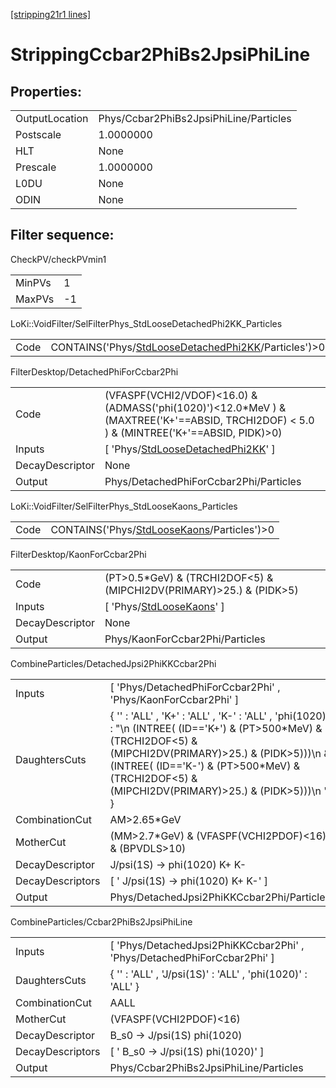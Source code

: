 [[stripping21r1 lines]](./stripping21r1-index)

# StrippingCcbar2PhiBs2JpsiPhiLine

## Properties:

|                |                                        |
|----------------|----------------------------------------|
| OutputLocation | Phys/Ccbar2PhiBs2JpsiPhiLine/Particles |
| Postscale      | 1.0000000                              |
| HLT            | None                                   |
| Prescale       | 1.0000000                              |
| L0DU           | None                                   |
| ODIN           | None                                   |

## Filter sequence:

CheckPV/checkPVmin1

|        |     |
|--------|-----|
| MinPVs | 1   |
| MaxPVs | -1  |

LoKi::VoidFilter/SelFilterPhys_StdLooseDetachedPhi2KK_Particles

|      |                                                                                                                |
|------|----------------------------------------------------------------------------------------------------------------|
| Code | CONTAINS('Phys/[StdLooseDetachedPhi2KK](./stripping21r1-commonparticles-stdloosedetachedphi2kk)/Particles')\>0 |

FilterDesktop/DetachedPhiForCcbar2Phi

|                 |                                                                                                                                              |
|-----------------|----------------------------------------------------------------------------------------------------------------------------------------------|
| Code            | (VFASPF(VCHI2/VDOF)\<16.0) & (ADMASS('phi(1020)')\<12.0\*MeV ) & (MAXTREE('K+'==ABSID, TRCHI2DOF) \< 5.0 ) & (MINTREE('K+'==ABSID, PIDK)\>0) |
| Inputs          | [ 'Phys/[StdLooseDetachedPhi2KK](./stripping21r1-commonparticles-stdloosedetachedphi2kk)' ]                                                |
| DecayDescriptor | None                                                                                                                                         |
| Output          | Phys/DetachedPhiForCcbar2Phi/Particles                                                                                                       |

LoKi::VoidFilter/SelFilterPhys_StdLooseKaons_Particles

|      |                                                                                              |
|------|----------------------------------------------------------------------------------------------|
| Code | CONTAINS('Phys/[StdLooseKaons](./stripping21r1-commonparticles-stdloosekaons)/Particles')\>0 |

FilterDesktop/KaonForCcbar2Phi

|                 |                                                                             |
|-----------------|-----------------------------------------------------------------------------|
| Code            | (PT\>0.5\*GeV) & (TRCHI2DOF\<5) & (MIPCHI2DV(PRIMARY)\>25.) & (PIDK\>5)     |
| Inputs          | [ 'Phys/[StdLooseKaons](./stripping21r1-commonparticles-stdloosekaons)' ] |
| DecayDescriptor | None                                                                        |
| Output          | Phys/KaonForCcbar2Phi/Particles                                             |

CombineParticles/DetachedJpsi2PhiKKCcbar2Phi

|                  |                                                                                                                                                                                                                                                                          |
|------------------|--------------------------------------------------------------------------------------------------------------------------------------------------------------------------------------------------------------------------------------------------------------------------|
| Inputs           | [ 'Phys/DetachedPhiForCcbar2Phi' , 'Phys/KaonForCcbar2Phi' ]                                                                                                                                                                                                           |
| DaughtersCuts    | { '' : 'ALL' , 'K+' : 'ALL' , 'K-' : 'ALL' , 'phi(1020)' : "\n (INTREE( (ID=='K+') & (PT\>500\*MeV) & (TRCHI2DOF\<5) & (MIPCHI2DV(PRIMARY)\>25.) & (PIDK\>5)))\n & (INTREE( (ID=='K-') & (PT\>500\*MeV) & (TRCHI2DOF\<5) & (MIPCHI2DV(PRIMARY)\>25.) & (PIDK\>5)))\n " } |
| CombinationCut   | AM\>2.65\*GeV                                                                                                                                                                                                                                                            |
| MotherCut        | (MM\>2.7\*GeV) & (VFASPF(VCHI2PDOF)\<16) & (BPVDLS\>10)                                                                                                                                                                                                                  |
| DecayDescriptor  | J/psi(1S) -\> phi(1020) K+ K-                                                                                                                                                                                                                                            |
| DecayDescriptors | [ ' J/psi(1S) -\> phi(1020) K+ K-' ]                                                                                                                                                                                                                                   |
| Output           | Phys/DetachedJpsi2PhiKKCcbar2Phi/Particles                                                                                                                                                                                                                               |

CombineParticles/Ccbar2PhiBs2JpsiPhiLine

|                  |                                                                           |
|------------------|---------------------------------------------------------------------------|
| Inputs           | [ 'Phys/DetachedJpsi2PhiKKCcbar2Phi' , 'Phys/DetachedPhiForCcbar2Phi' ] |
| DaughtersCuts    | { '' : 'ALL' , 'J/psi(1S)' : 'ALL' , 'phi(1020)' : 'ALL' }                |
| CombinationCut   | AALL                                                                      |
| MotherCut        | (VFASPF(VCHI2PDOF)\<16)                                                   |
| DecayDescriptor  | B_s0 -\> J/psi(1S) phi(1020)                                              |
| DecayDescriptors | [ ' B_s0 -\> J/psi(1S) phi(1020)' ]                                     |
| Output           | Phys/Ccbar2PhiBs2JpsiPhiLine/Particles                                    |
